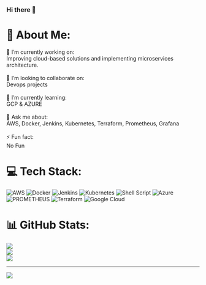 ### Hi there 👋

# 💫 About Me:
🔭 I’m currently working on:<br>Improving cloud-based solutions and implementing microservices architecture.<br><br>👯 I’m looking to collaborate on:<br>Devops projects<br><br>🌱 I’m currently learning:<br>GCP & AZURE<br><br>💬 Ask me about:<br>AWS, Docker, Jenkins, Kubernetes, Terraform, Prometheus, Grafana<br><br>⚡ Fun fact:<br>No Fun


# 💻 Tech Stack:
![AWS](https://img.shields.io/badge/AWS-%23FF9900.svg?style=for-the-badge&logo=amazon-aws&logoColor=white) ![Docker](https://img.shields.io/badge/docker-%230db7ed.svg?style=for-the-badge&logo=docker&logoColor=white) ![Jenkins](https://img.shields.io/badge/jenkins-%232C5263.svg?style=for-the-badge&logo=jenkins&logoColor=white) ![Kubernetes](https://img.shields.io/badge/kubernetes-%23326ce5.svg?style=for-the-badge&logo=kubernetes&logoColor=white) ![Shell Script](https://img.shields.io/badge/shell_script-%23121011.svg?style=for-the-badge&logo=gnu-bash&logoColor=white) ![Azure](https://img.shields.io/badge/azure-%230072C6.svg?style=for-the-badge&logo=microsoftazure&logoColor=white) ![PROMETHEUS](https://img.shields.io/badge/prometheus-E6522C.svg?style=for-the-badge&logo=prometheus&logoColor=white&color=%23E6522C) ![Terraform](https://img.shields.io/badge/terraform-%235835CC.svg?style=for-the-badge&logo=terraform&logoColor=white) ![Google Cloud](https://img.shields.io/badge/GoogleCloud-%234285F4.svg?style=for-the-badge&logo=google-cloud&logoColor=white)
# 📊 GitHub Stats:
![](https://github-readme-stats.vercel.app/api?username=hellonayak&theme=dark&hide_border=false&include_all_commits=true&count_private=true)<br/>
![](https://github-readme-streak-stats.herokuapp.com/?user=hellonayak&theme=dark&hide_border=false)<br/>
![](https://github-readme-stats.vercel.app/api/top-langs/?username=hellonayak&theme=dark&hide_border=false&include_all_commits=true&count_private=true&layout=compact)

---
[![](https://visitcount.itsvg.in/api?id=hellonayak&icon=0&color=0)](https://visitcount.itsvg.in)

<!-- Proudly created with GPRM ( https://gprm.itsvg.in ) -->
